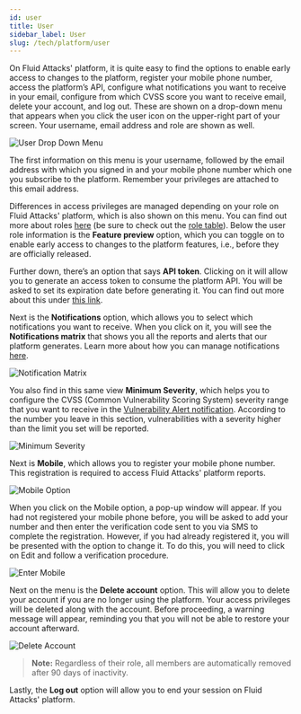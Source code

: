 ```yaml
---
id: user
title: User
sidebar_label: User
slug: /tech/platform/user
---
```


On Fluid Attacks' platform, it is quite easy to
find the options to enable early
access to changes to the platform,
register your mobile phone number,
access the platform’s API,
configure what notifications you
want to receive in your email,
configure from which CVSS score
you want to receive email,
delete your account,
and log out.
These are shown on a drop-down
menu that appears when you click
the user icon on the upper-right
part of your screen.
Your username,
email address and role
are shown as well.

![User Drop Down Menu](https://res.cloudinary.com/fluid-attacks/image/upload/v1665497903/docs/web/drop_menu.png)

The first information on
this menu is your username,
followed by the email address
with which you signed in and
your mobile phone number which
one you subscribe to the platform.
Remember your privileges are
attached to this email address.

Differences in access
privileges are managed depending
on your role on Fluid Attacks' platform,
which is also shown on this menu.
You can find out
more about roles
[here](/tech/platform/groups/roles)
(be sure to check out the
[role table](/tech/platform/groups/roles/#roles-table)).
Below the user role information is
the **Feature preview** option,
which you can toggle on to enable
early access to changes to the
platform features,
i.e.,
before they are officially released.

Further down,
there’s an option that says **API token**.
Clicking on it will allow you to
generate an access token to
consume the platform API.
You will be asked to set its
expiration date before generating it.
You can find out more about
this under
[this link](/tech/api/#using-the-asm-api-token).

Next is the
**Notifications** option,
which allows you to select
which notifications you
want to receive.
When you click on it,
you will see the
**Notifications matrix**
that shows you all the
reports and alerts that
our platform generates.
Learn more about how you
can manage notifications
[here](/tech/platform/notifications).

![Notification Matrix](https://res.cloudinary.com/fluid-attacks/image/upload/v1665497944/docs/web/matrix_notification.png)

You also find in this same view
**Minimum Severity**,
which helps you to configure the
CVSS (Common Vulnerability Scoring System)
severity range that you want to
receive in the
[Vulnerability Alert notification](/tech/platform/notifications#vulnerability-alert).
According to the number you leave
in this section,
vulnerabilities with a severity higher
than the limit you set will be reported.

![Minimum Severity](https://res.cloudinary.com/fluid-attacks/image/upload/v1665777823/docs/web/minimum_severity.png)

Next is **Mobile**,
which allows you to
register your mobile
phone number.
This registration is
required to access
Fluid Attacks' platform reports.

![Mobile Option](https://res.cloudinary.com/fluid-attacks/image/upload/v1665497976/docs/web/mobile.png)

When you click on
the Mobile option,
a pop-up window will appear.
If you had not registered
your mobile phone before,
you will be asked to
add your number and then
enter the verification code
sent to you via SMS to
complete the registration.
However,
if you had already registered it,
you will be presented with
the option to change it.
To do this,
you will need to click on
Edit and follow a verification
procedure.

![Enter Mobile](https://res.cloudinary.com/fluid-attacks/image/upload/v1665498003/docs/web/edit_mobile.png)

Next on the menu is the
**Delete account** option.
This will allow you to delete
your account if you are no
longer using the platform.
Your access privileges will
be deleted along with the account.
Before proceeding, a warning
message will appear, reminding
you that you will not be able
to restore your account afterward.

![Delete Account](https://res.cloudinary.com/fluid-attacks/image/upload/v1665498032/docs/web/delete_account.png)

> **Note:** Regardless of their role,
> all members are automatically
> removed after 90 days of inactivity.

Lastly, the **Log out**
option will allow you to end
your session on Fluid Attacks' platform.
